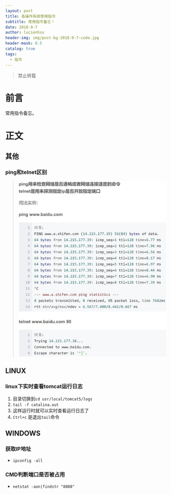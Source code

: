 ```yaml
---
layout: post
title: 各操作系统常用指令
subtitle: 常用指令备忘！
date: 2018-9-7
author: lucienhsu
header-img: img/post-bg-2018-9-7-code.jpg
header-mask: 0.5
catalog: true
tags:
  - 指令
---
```


> 禁止转载

# 前言
常用指令备忘。

# 正文

## 其他
### ping和telnet区别
> ![ping和telnet区别](https://github.com/lucienhsu/lucienhsu.github.io/raw/master/img/post/ping和telnet区别.jpg)

## LINUX
### linux下实时查看tomcat运行日志
1. 目录切换到`cd usr/local/tomcat5/logs`
2. `tail -f catalina.out`
3. 这样运行时就可以实时查看运行日志了  
4. `Ctrl+c` 是退出`tail`命令

## WINDOWS
### 获取IP地址
- `ipconfig -all`
### CMD判断端口是否被占用
- `netstat -aon|findstr "8080"`

